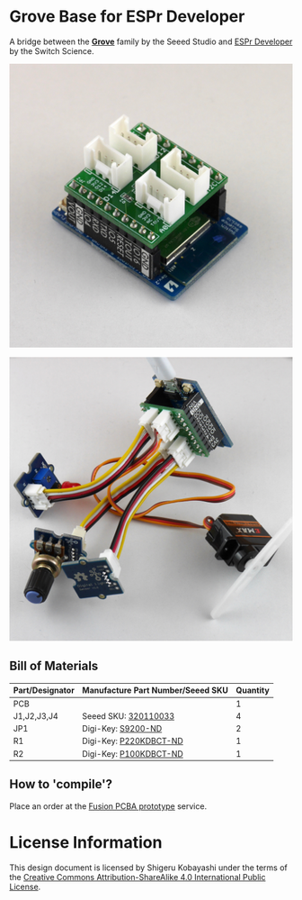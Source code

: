 # Grove Base for ESPr Developer

A bridge between the [**Grove**](http://www.seeedstudio.com/wiki/Category:Grove) family by the Seeed Studio and [ESPr Developer](https://www.switch-science.com/catalog/2652/) by the Switch Science.

![Grove Base for ESPr Developer](Grove-Base-for-ESPr-Developer.jpg)

![Grove Base for ESPr Developer with Grove Modules](Grove-Base-for-ESPr-Developer-with-Grove-Modules.jpg)

## Bill of Materials

|Part/Designator|Manufacture Part Number/Seeed SKU|Quantity|
|---------------|---------------------------------|--------|
|PCB||1|
|J1,J2,J3,J4|Seeed SKU: [320110033](http://www.seeedstudio.com/depot/index.php?main_page=opl_info&opl_id=4)|4|
|JP1|Digi-Key: [S9200-ND](http://www.digikey.com/product-search/en?keywords=952-1842-ND)|2|
|R1|Digi-Key: [P220KDBCT-ND](http://www.digikey.com/product-search/en?keywords=P220KDBCT-ND)|1|
|R2|Digi-Key: [P100KDBCT-ND](http://www.digikey.com/product-search/en?keywords=P100KDBCT-ND)|1|

## How to 'compile'?

Place an order at the [Fusion PCBA prototype](http://www.seeedstudio.com/service/index.php?r=pcb) service.

# License Information

This design document is licensed by Shigeru Kobayashi under the terms of the [Creative Commons Attribution-ShareAlike 4.0 International Public License](http://creativecommons.org/licenses/by-sa/4.0/).